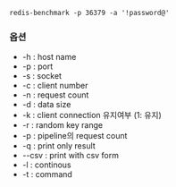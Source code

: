 ```
redis-benchmark -p 36379 -a '!password@'
```

### 옵션
- -h : host name
- -p :  port
- -s : socket
- -c : client number
- -n : request count
- -d : data size
- -k : client connection 유지여부 (1: 유지)
- -r : random key range
- -p : pipeline의 request count
- -q : print only result
- --csv : print with csv form
- -l : continous
- -t : command